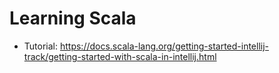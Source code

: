 # Learning Scala

* Tutorial: https://docs.scala-lang.org/getting-started-intellij-track/getting-started-with-scala-in-intellij.html

